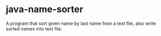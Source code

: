 # java-name-sorter
A program that sort given name by last name from a text file, also write sorted names into text file.
